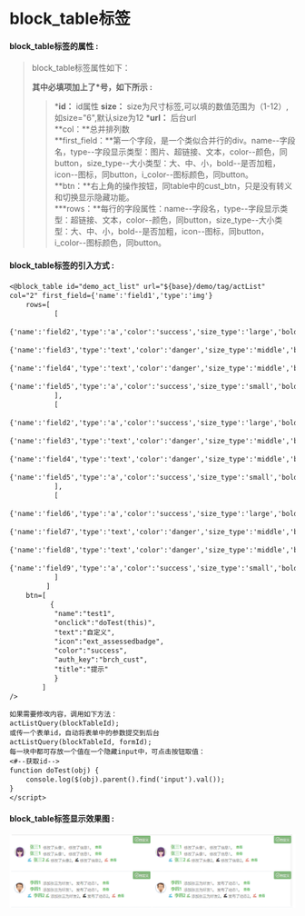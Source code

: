 # block\_table标签

#### block\_table**标签的属性 :**

> block\_table标签属性如下：
>
> **其中必填项加上了\*号，如下所示 :**
>
> > \***id：** id属性
> > **size：** size为尺寸标签,可以填的数值范围为（1-12）,如size="6",默认size为12
> > \***url：** 后台url  
> > **col：**总并排列数  
> > **first\_field：**第一个字段，是一个类似合并行的div。name--字段名，type--字段显示类型：图片、超链接、文本，color--颜色，同button，size\_type--大小类型：大、中、小，bold--是否加粗，icon--图标，同button，i\_color--图标颜色，同button。  
> > **btn：**右上角的操作按钮，同table中的cust\_btn，只是没有转义和切换显示隐藏功能。  
> > \***rows：**每行的字段属性：name--字段名，type--字段显示类型：超链接、文本，color--颜色，同button，size\_type--大小类型：大、中、小，bold--是否加粗，icon--图标，同button，i\_color--图标颜色，同button。

#### block\_table标签的引入方式 :

```
<@block_table id="demo_act_list" url="${base}/demo/tag/actList" col="2" first_field={'name':'field1','type':'img'}
    rows=[
           [
             {'name':'field2','type':'a','color':'success','size_type':'large','bold':'true'},
             {'name':'field3','type':'text','color':'danger','size_type':'middle','bold':'true'},
             {'name':'field4','type':'text','color':'danger','size_type':'middle','bold':'true'},
             {'name':'field5','type':'a','color':'success','size_type':'small','bold':'true'}
           ],
           [
            {'name':'field2','type':'a','color':'success','size_type':'large','bold':'true'},
            {'name':'field3','type':'text','color':'danger','size_type':'middle','bold':'true'},
            {'name':'field4','type':'text','color':'danger','size_type':'middle','bold':'true'},
            {'name':'field5','type':'a','color':'success','size_type':'small','bold':'true'}
           ],
           [
             {'name':'field6','type':'a','color':'success','size_type':'large','bold':'true','icon':'saved','i_color':'info'},
             {'name':'field7','type':'text','color':'danger','size_type':'middle','bold':'true','icon':'saved','i_color':'success'},
             {'name':'field8','type':'text','color':'danger','size_type':'middle','bold':'true','icon':'saved','i_color':'warn'},
             {'name':'field9','type':'a','color':'success','size_type':'small','bold':'true','icon':'saved','i_color':'danger'}
           ]
         ]
    btn=[
          {
           "name":"test1",
           "onclick":"doTest(this)",
           "text":"自定义",
           "icon":"ext_assessedbadge",
           "color":"success",
           "auth_key":"brch_cust",
           "title":"提示"
           }
        ]
/>
```

```
如果需要修改内容，调用如下方法：
actListQuery(blockTableId);
或传一个表单id，自动将表单中的参数提交到后台
actListQuery(blockTableId, formId);
每一块中都可存放一个值在一个隐藏input中，可点击按钮取值：
<#--获取id-->
function doTest(obj) {
    console.log($(obj).parent().find('input').val());
}
</script>
```

#### block\_table标签显示效果图 :

![](/assets/block_table.png)

